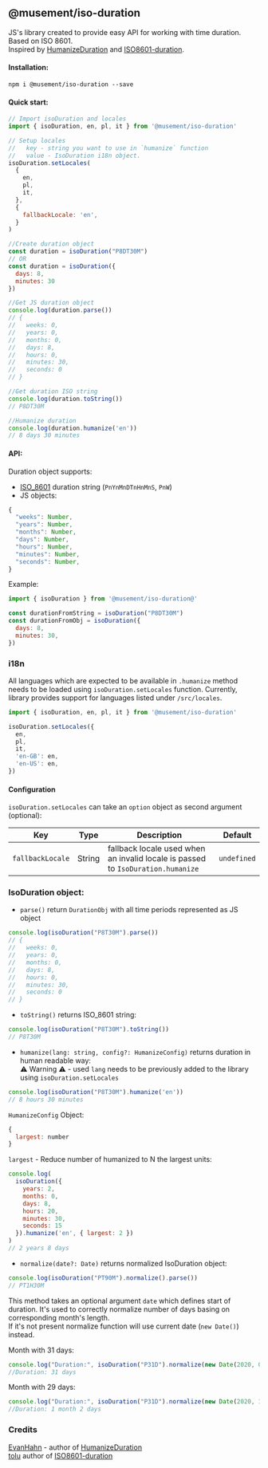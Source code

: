 ## @musement/iso-duration

JS's library created to provide easy API for working with time duration.  
Based on ISO 8601.  
Inspired by [HumanizeDuration](https://github.com/EvanHahn/HumanizeDuration.js) and [ISO8601-duration](https://github.com/tolu/ISO8601-duration).

#### Installation: 
```
npm i @musement/iso-duration --save
```

#### Quick start:
```js
// Import isoDuration and locales
import { isoDuration, en, pl, it } from '@musement/iso-duration'

// Setup locales
//   key - string you want to use in `humanize` function
//   value - IsoDuration i18n object.
isoDuration.setLocales(
  {
    en,
    pl,
    it,
  },
  {
    fallbackLocale: 'en',
  }
)

//Create duration object
const duration = isoDuration("P8DT30M")
// OR
const duration = isoDuration({
  days: 8,
  minutes: 30
})

//Get JS duration object
console.log(duration.parse())
// {
//   weeks: 0,
//   years: 0,
//   months: 0,
//   days: 8,
//   hours: 0,
//   minutes: 30,
//   seconds: 0
// }

//Get duration ISO string
console.log(duration.toString())
// P8DT30M

//Humanize duration 
console.log(duration.humanize('en'))
// 8 days 30 minutes


``` 

#### API:
Duration object supports:
 * [ISO_8601](https://en.wikipedia.org/wiki/ISO_8601#Durations) duration string (`PnYnMnDTnHnMnS`, `PnW`)
 * JS objects:
```js
{
  "weeks": Number,
  "years": Number,
  "months": Number,
  "days": Number,
  "hours": Number,
  "minutes": Number,
  "seconds": Number,
}
```

Example:

```js
import { isoDuration } from '@musement/iso-duration@'

const durationFromString = isoDuration("P8DT30M")
const durationFromObj = isoDuration({
  days: 8,
  minutes: 30,
})
```

### i18n
All languages which are expected to be available in `.humanize` method needs to be loaded using `isoDuration.setLocales`
function. Currently, library provides support for languages listed under `/src/locales`.

```js
import { isoDuration, en, pl, it } from '@musement/iso-duration'

isoDuration.setLocales({
  en,
  pl,
  it,
  'en-GB': en,
  'en-US': en,  
})
```

#### Configuration
`isoDuration.setLocales` can take an `option` object as second argument (optional):

| Key                    | Type     | Description                                                   | Default
| ---------------------- | -------- |-------------------------------------------------------------- | -----------
| `fallbackLocale`       | String   | fallback locale used when an invalid locale is passed to `IsoDuration.humanize` | `undefined`


### IsoDuration object:
* `parse()` return `DurationObj` with all time periods represented as JS object
```js
console.log(isoDuration("P8T30M").parse())
// {
//   weeks: 0,
//   years: 0,
//   months: 0,
//   days: 8,
//   hours: 0,
//   minutes: 30,
//   seconds: 0
// }
```

* `toString()` returns ISO_8601 string:
```js
console.log(isoDuration("P8T30M").toString())
// P8T30M
```

* `humanize(lang: string, config?: HumanizeConfig)` returns duration in human readable way:   
⚠ Warning ️⚠ - used `lang` needs to be previously added to the library using `isoDuration.setLocales`
```js
console.log(isoDuration("P8T30M").humanize('en'))
// 8 hours 30 minutes
```

`HumanizeConfig` Object:
```js
{
  largest: number
}
```
`largest` - Reduce number of humanized to N the largest units:
```js
console.log(
  isoDuration({
    years: 2,
    months: 0,
    days: 8,
    hours: 20,
    minutes: 30,
    seconds: 15
  }).humanize('en', { largest: 2 })
)
// 2 years 8 days
```

* `normalize(date?: Date)` returns normalized IsoDuration object:
```js
console.log(isoDuration("PT90M").normalize().parse())
// PT1H30M
```

This method takes an optional argument `date` which defines start of duration. It's used to correctly normalize number of days basing on corresponding month's length.   
If it's not present normalize function will use current date (`new Date()`) instead.

Month with 31 days:
```js
console.log("Duration:", isoDuration("P31D").normalize(new Date(2020, 0, 1)).humanize('en'))
//Duration: 31 days
```

Month with 29 days:
```js
console.log("Duration:", isoDuration("P31D").normalize(new Date(2020, 1, 1)).humanize('en'))
//Duration: 1 month 2 days
```

### Credits
[EvanHahn](https://github.com/EvanHahn) - author of [HumanizeDuration](https://github.com/EvanHahn/HumanizeDuration.js)  
[tolu](https://github.com/tolu) author of [ISO8601-duration](https://github.com/tolu/ISO8601-duration)
